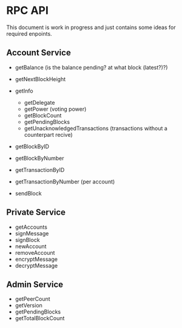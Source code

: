 # RPC API

This document is work in progress and just contains some ideas for required enpoints.

## Account Service

- getBalance (is the balance pending? at what block (latest?)?)
- getNextBlockHeight
- getInfo

  - getDelegate
  - getPower (voting power)
  - getBlockCount
  - getPendingBlocks
  - getUnacknowledgedTransactions (transactions without a counterpart recive)

- getBlockByID
- getBlockByNumber
- getTransactionByID
- getTransactionByNumber (per account)
- sendBlock

## Private Service

- getAccounts
- signMessage
- signBlock
- newAccount
- removeAccount
- encryptMessage
- decryptMessage

## Admin Service

- getPeerCount
- getVersion
- getPendingBlocks
- getTotalBlockCount
